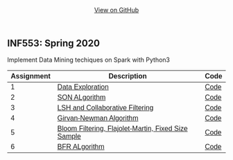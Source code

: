 <html lang="en-US">
<head>
<style>
#details {
  font-family: "Trebuchet MS", Arial, Helvetica, sans-serif;
  border-collapse: collapse;
  width: 100%;
}

#details td, #details th {
  border: 1px solid #ddd;
  padding: 8px;
}

#details tr:nth-child(even){background-color: #f2f2f2;}

#details tr:hover {background-color: #ddd;}

#details th {
  padding-top: 12px;
  padding-bottom: 12px;
  text-align: left;
  background-color: #4CAF50;
  color: white;
}
</style>
</head>
  <body>
    <header>
      <div class="container">
        <section id="downloads">
          <a href="https://github.com/jhadpk/INF553-assignments/tree/master/DM-Assignments-3.6" class="btn btn-github"><span class="icon"></span>View on GitHub</a>
        </section>
      </div>
    </header>
    <div class="container">
      <section id="main_content">
        <h1 id="2020-spring-usc-inf_553-foundations-and-applications-of-data-mining">INF553: Spring 2020</h1>
      <p>Implement Data Mining techiques on Spark with Python3</p>
      <table id="details">
        <thead>
          <tr>
            <th>Assignment</th>
            <th>Description</th>
            <th>Code</th>
          </tr>
        </thead>
        <tbody>
          <tr>
            <td>1</td>
            <td><a href="https://github.com/jhadpk/INF553/blob/gh-pages/Python/Assignment1/Assignment1.pdf">Data Exploration</a></td>
            <td><a href="https://github.com/jhadpk/INF553-assignments/tree/master/DM-Assignments-3.6/Assignment1">Code</a></td>
          </tr>
          <tr>
            <td>2</td>
            <td><a href="https://github.com/jhadpk/INF553/blob/gh-pages/Python/Assignment2/Assignment2.pdf">SON ALgorithm</a></td>
            <td><a href="https://github.com/jhadpk/INF553-assignments/tree/master/DM-Assignments-3.6/Assignment2">Code</a></td>
          </tr>
          <tr>
            <td>3</td>
            <td><a href="https://github.com/jhadpk/INF553/blob/gh-pages/Python/Assignment3/Assignment3.pdf">LSH and Collaborative Filtering</a></td>
            <td><a href="https://github.com/jhadpk/INF553-assignments/tree/master/DM-Assignments-3.6/Assignment3">Code</a></td>
          </tr>
          <tr>
            <td>4</td>
            <td><a href="https://github.com/jhadpk/INF553/blob/gh-pages/Python/Assignment4/Assignment4.pdf">Girvan-Newman Algorithm</a></td>
            <td><a href="https://github.com/jhadpk/INF553-assignments/tree/master/DM-Assignments-3.6/Assignment4">Code</a></td>
          </tr>
          <tr>
            <td>5</td>
            <td><a href="https://github.com/jhadpk/INF553/blob/gh-pages/Python/Assignment5/Assignment5.pdf">Bloom Filtering, Flajolet-Martin, Fixed Size Sample</a></td>
            <td><a href="https://github.com/jhadpk/INF553-assignments/tree/master/DM-Assignments-3.6/Assignment5">Code</a></td>
          </tr>
          <tr>
            <td>6</td>
            <td><a href="https://github.com/jhadpk/INF553/blob/gh-pages/Python/Assignment6/Assignment6.pdf">BFR ALgorithm</a></td>
            <td><a href="https://github.com/jhadpk/INF553-assignments/tree/master/DM-Assignments-3.6/Assignment6">Code</a></td>
          </tr>
        </tbody>
      </section>
    </div>

    
  </body>
</html>
